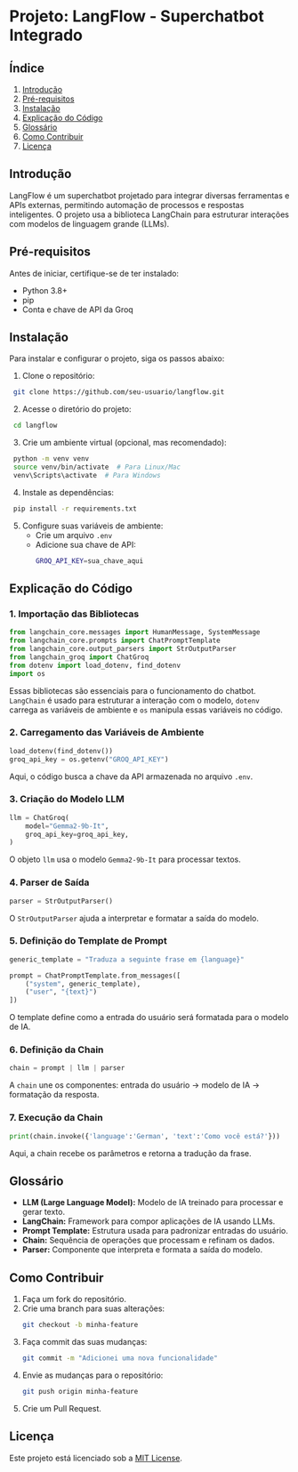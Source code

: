 # Projeto: LangFlow - Superchatbot Integrado

## Índice
1. [Introdução](#introdução)
2. [Pré-requisitos](#pré-requisitos)
3. [Instalação](#instalação)
4. [Explicação do Código](#explicação-do-código)
5. [Glossário](#glossário)
6. [Como Contribuir](#como-contribuir)
7. [Licença](#licença)

## Introdução
LangFlow é um superchatbot projetado para integrar diversas ferramentas e APIs externas, permitindo automação de processos e respostas inteligentes. O projeto usa a biblioteca LangChain para estruturar interações com modelos de linguagem grande (LLMs).

## Pré-requisitos
Antes de iniciar, certifique-se de ter instalado:
- Python 3.8+
- pip
- Conta e chave de API da Groq

## Instalação
Para instalar e configurar o projeto, siga os passos abaixo:

1. Clone o repositório:
```sh
 git clone https://github.com/seu-usuario/langflow.git
```
2. Acesse o diretório do projeto:
```sh
 cd langflow
```
3. Crie um ambiente virtual (opcional, mas recomendado):
```sh
 python -m venv venv
 source venv/bin/activate  # Para Linux/Mac
 venv\Scripts\activate  # Para Windows
```
4. Instale as dependências:
```sh
 pip install -r requirements.txt
```
5. Configure suas variáveis de ambiente:
   - Crie um arquivo `.env`
   - Adicione sua chave de API:
     ```sh
     GROQ_API_KEY=sua_chave_aqui
     ```

## Explicação do Código

### 1. Importação das Bibliotecas
```python
from langchain_core.messages import HumanMessage, SystemMessage
from langchain_core.prompts import ChatPromptTemplate
from langchain_core.output_parsers import StrOutputParser
from langchain_groq import ChatGroq
from dotenv import load_dotenv, find_dotenv
import os
```
Essas bibliotecas são essenciais para o funcionamento do chatbot. `LangChain` é usado para estruturar a interação com o modelo, `dotenv` carrega as variáveis de ambiente e `os` manipula essas variáveis no código.

### 2. Carregamento das Variáveis de Ambiente
```python
load_dotenv(find_dotenv())
groq_api_key = os.getenv("GROQ_API_KEY")
```
Aqui, o código busca a chave da API armazenada no arquivo `.env`.

### 3. Criação do Modelo LLM
```python
llm = ChatGroq(
    model="Gemma2-9b-It",
    groq_api_key=groq_api_key,
)
```
O objeto `llm` usa o modelo `Gemma2-9b-It` para processar textos.

### 4. Parser de Saída
```python
parser = StrOutputParser()
```
O `StrOutputParser` ajuda a interpretar e formatar a saída do modelo.

### 5. Definição do Template de Prompt
```python
generic_template = "Traduza a seguinte frase em {language}"

prompt = ChatPromptTemplate.from_messages([
    ("system", generic_template),
    ("user", "{text}")
])
```
O template define como a entrada do usuário será formatada para o modelo de IA.

### 6. Definição da Chain
```python
chain = prompt | llm | parser
```
A `chain` une os componentes: entrada do usuário → modelo de IA → formatação da resposta.

### 7. Execução da Chain
```python
print(chain.invoke({'language':'German', 'text':'Como você está?'}))
```
Aqui, a chain recebe os parâmetros e retorna a tradução da frase.

## Glossário
- **LLM (Large Language Model):** Modelo de IA treinado para processar e gerar texto.
- **LangChain:** Framework para compor aplicações de IA usando LLMs.
- **Prompt Template:** Estrutura usada para padronizar entradas do usuário.
- **Chain:** Sequência de operações que processam e refinam os dados.
- **Parser:** Componente que interpreta e formata a saída do modelo.

## Como Contribuir
1. Faça um fork do repositório.
2. Crie uma branch para suas alterações:
   ```sh
   git checkout -b minha-feature
   ```
3. Faça commit das suas mudanças:
   ```sh
   git commit -m "Adicionei uma nova funcionalidade"
   ```
4. Envie as mudanças para o repositório:
   ```sh
   git push origin minha-feature
   ```
5. Crie um Pull Request.

## Licença
Este projeto está licenciado sob a [MIT License](LICENSE).

